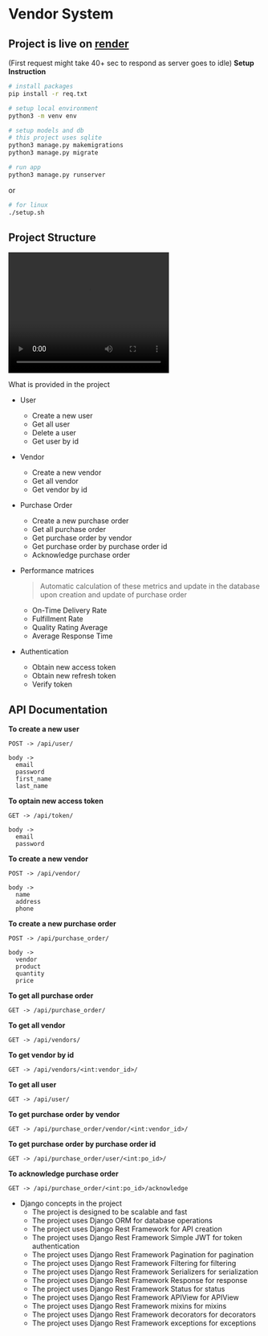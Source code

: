

# Vendor System

## Project is live on [render](https://vendors-backend.onrender.com)
(First request might take 40+ sec to respond as server goes to idle)
**Setup Instruction**


```bash
# install packages
pip install -r req.txt
```
```bash
# setup local environment
python3 -m venv env
```
```bash
# setup models and db
# this project uses sqlite
python3 manage.py makemigrations
python3 manage.py migrate
```

```bash
# run app
python3 manage.py runserver
```

or

```bash
# for linux
./setup.sh
```

## Project Structure

<video width="320" height="240" controls>
  <source src="sample.mp4" type="video/mp4">
  Your browser does not support the video tag.
</video>


What is provided in the project

- User
  - Create a new user
  - Get all user
  - Delete a user
  - Get user by id

- Vendor
  - Create a new vendor
  - Get all vendor
  - Get vendor by id
  
- Purchase Order
  - Create a new purchase order
  - Get all purchase order
  - Get purchase order by vendor
  - Get purchase order by purchase order id
  - Acknowledge purchase order

- Performance matrices
  > Automatic calculation of these metrics and update in the database upon creation and update of purchase order
  - On-Time Delivery Rate
  - Fulfillment Rate
  - Quality Rating Average
  - Average Response Time

- Authentication
  - Obtain new access token
  - Obtain new refresh token
  - Verify token



## API Documentation



**To create a new user** <br>

```
POST -> /api/user/

body -> 
  email
  password
  first_name
  last_name
```

**To optain new access token** <br>

```
GET -> /api/token/

body -> 
  email
  password
```

**To create a new vendor** <br>

```
POST -> /api/vendor/

body -> 
  name
  address
  phone
```

**To create a new purchase order** <br>

```
POST -> /api/purchase_order/

body -> 
  vendor
  product
  quantity
  price
```

**To get all purchase order** <br>

```
GET -> /api/purchase_order/
```

**To get all vendor** <br>

```
GET -> /api/vendors/
```

**To get vendor by id** <br>

```
GET -> /api/vendors/<int:vendor_id>/
```

**To get all user** <br>

```
GET -> /api/user/
```

**To get purchase order by vendor** <br>

```
GET -> /api/purchase_order/vendor/<int:vendor_id>/
```

**To get purchase order by purchase order id** <br>

```
GET -> /api/purchase_order/user/<int:po_id>/
```

**To acknowledge purchase order** <br>

```
GET -> /api/purchase_order/<int:po_id>/acknowledge
```

- Django concepts in the project
  - The project is designed to be scalable and fast
  - The project uses Django ORM for database operations
  - The project uses Django Rest Framework for API creation
  - The project uses Django Rest Framework Simple JWT for token authentication
  - The project uses Django Rest Framework Pagination for pagination
  - The project uses Django Rest Framework Filtering for filtering
  - The project uses Django Rest Framework Serializers for serialization
  - The project uses Django Rest Framework Response for response
  - The project uses Django Rest Framework Status for status
  - The project uses Django Rest Framework APIView for APIView
  - The project uses Django Rest Framework mixins for mixins
  - The project uses Django Rest Framework decorators for decorators
  - The project uses Django Rest Framework exceptions for exceptions
